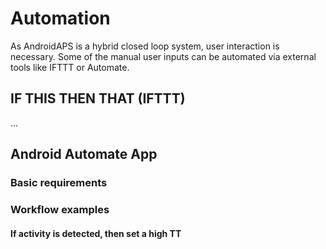 # Automation

As AndroidAPS is a hybrid closed loop system, user interaction is necessary. Some of the manual user inputs can be automated via external tools like IFTTT or Automate.

## IF THIS THEN THAT (IFTTT)
...

## Android Automate App

### Basic requirements

### Workflow examples

#### If activity is detected, then set a high TT

